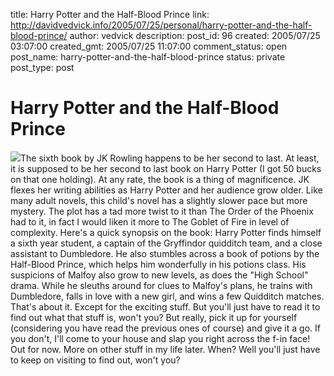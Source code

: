 title: Harry Potter and the Half-Blood Prince
link: http://davidvedvick.info/2005/07/25/personal/harry-potter-and-the-half-blood-prince/
author: vedvick
description: 
post_id: 96
created: 2005/07/25 03:07:00
created_gmt: 2005/07/25 11:07:00
comment_status: open
post_name: harry-potter-and-the-half-blood-prince
status: private
post_type: post

# Harry Potter and the Half-Blood Prince

![](http://www.hpbook6.com/harrypotterbook6halfbloodprince.jpg)The sixth book by JK Rowling happens to be her second to last. At least, it is supposed to be her second to last book on Harry Potter (I got 50 bucks on that one holding). At any rate, the book is a thing of magnificence. JK flexes her writing abilities as Harry Potter and her audience grow older. Like many adult novels, this child's novel has a slightly slower pace but more mystery. The plot has a tad more twist to it than The Order of the Phoenix had to it, in fact I would liken it more to The Goblet of Fire in level of complexity. Here's a quick synopsis on the book: Harry Potter finds himself a sixth year student, a captain of the Gryffindor quidditch team, and a close assistant to Dumbledore. He also stumbles across a book of potions by the Half-Blood Prince, which helps him wonderfully in his potions class. His suspicions of Malfoy also grow to new levels, as does the "High School" drama. While he sleuths around for clues to Malfoy's plans, he trains with Dumbledore, falls in love with a new girl, and wins a few Quidditch matches. That's about it. Except for the exciting stuff. But you'll just have to read it to find out what that stuff is, won't you? But really, pick it up for yourself (considering you have read the previous ones of course) and give it a go. If you don't, I'll come to your house and slap you right across the f-in face! Out for now. More on other stuff in my life later. When? Well you'll just have to keep on visiting to find out, won't you?